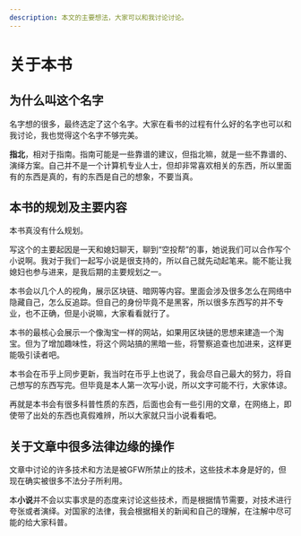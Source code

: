 ```yaml
---
description: 本文的主要想法，大家可以和我讨论讨论。
---
```


# 关于本书

## 为什么叫这个名字

名字想的很多，最终选定了这个名字。大家在看书的过程有什么好的名字也可以和我讨论，我也觉得这个名字不够完美。

**指北**，相对于指南。指南可能是一些靠谱的建议，但指北嘛，就是一些不靠谱的、演绎方案。自己并不是一个计算机专业人士，但却非常喜欢相关的东西，所以里面有的东西是真的，有的东西是自己的想象，不要当真。

## 本书的规划及主要内容

本书真没有什么规划。

写这个的主要起因是一天和媳妇聊天，聊到“空投帮”的事，她说我们可以合作写个小说啊。我对于我们一起写小说是很支持的，所以自己就先动起笔来。能不能让我媳妇也参与进来，是我后期的主要规划之一。

本书会以几个人的视角，展示区块链、暗网等内容。里面会涉及很多怎么在网络中隐藏自己，怎么反追踪。但自己的身份毕竟不是黑客，所以很多东西写的并不专业，也不正确，但是小说嘛，大家看看就行了。

本书的最核心会展示一个像淘宝一样的网站，如果用区块链的思想来建造一个淘宝。但为了增加趣味性，将这个网站搞的黑暗一些，将警察追查也加进来，这样更能吸引读者吧。

本书会在币乎上同步更新，我当时在币乎上也说了，我会尽自己最大的努力，将自己想写的东西写完。但毕竟是本人第一次写小说，所以文字可能不行，大家体谅。

再就是本书会有很多科普性质的东西，后面也会有一些引用的文章，在网络上，即使带了出处的东西也真假难辨，所以大家就只当小说看看吧。

## 关于文章中很多法律边缘的操作

文章中讨论的许多技术和方法是被GFW所禁止的技术，这些技术本身是好的，但现在确实被很多不法分子所利用。

本**小说**并不会以实事求是的态度来讨论这些技术，而是根据情节需要，对技术进行夸张或者演绎。对国家的法律，我会根据相关的新闻和自己的理解，在注解中尽可能的给大家科普。


